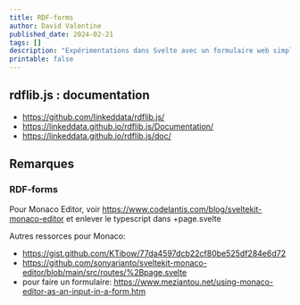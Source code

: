 ```yaml
---
title: RDF-forms
author: David Valentine
published_date: 2024-02-21
tags: []
description: "Expérimentations dans Svelte avec un formulaire web simple et la librairie JS rdflib.js."
printable: false
---
```

## rdflib.js : documentation

- https://github.com/linkeddata/rdflib.js/
- https://linkeddata.github.io/rdflib.js/Documentation/
- https://linkeddata.github.io/rdflib.js/doc/

## Remarques

### RDF-forms

Pour Monaco Editor, voir https://www.codelantis.com/blog/sveltekit-monaco-editor et enlever le typescript dans +page.svelte

Autres ressorces pour Monaco:

- https://gist.github.com/KTibow/77da4597dcb22cf80be525df284e6d72
- https://github.com/sonyarianto/sveltekit-monaco-editor/blob/main/src/routes/%2Bpage.svelte
- pour faire un formulaire: https://www.meziantou.net/using-monaco-editor-as-an-input-in-a-form.htm


